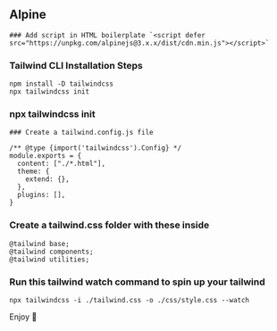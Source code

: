 ## Alpine
```
### Add script in HTML boilerplate `<script defer src="https://unpkg.com/alpinejs@3.x.x/dist/cdn.min.js"></script>`
```

### Tailwind CLI Installation Steps
```
npm install -D tailwindcss
npx tailwindcss init
```

### npx tailwindcss init
```
### Create a tailwind.config.js file 

/** @type {import('tailwindcss').Config} */
module.exports = {
  content: ["./*.html"],
  theme: {
    extend: {},
  },
  plugins: [],
}

```

### Create a tailwind.css folder with these inside
```
@tailwind base;
@tailwind components;
@tailwind utilities;
```

### Run this tailwind watch command to spin up your tailwind
```
npx tailwindcss -i ./tailwind.css -o ./css/style.css --watch
```

Enjoy :palm_tree:
